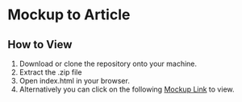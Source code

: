 # Mockup to Article

## How to View
1. Download or clone the repository onto your machine.
2. Extract the .zip file
3. Open index.html in your browser.
4. Alternatively you can click on the following [Mockup Link](https://jsoto3000.github.io/js-mockup-to-article-master/ "Mockup Link") to view.